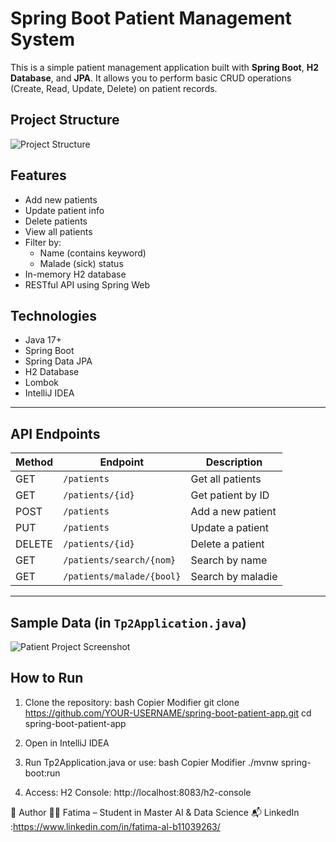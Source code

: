# Spring Boot Patient Management System

This is a simple patient management application built with **Spring Boot**, **H2 Database**, and **JPA**. It allows you to perform basic CRUD operations (Create, Read, Update, Delete) on patient records.


##  Project Structure
![Project Structure](./img_1.png) 


##  Features

- Add new patients
- Update patient info
- Delete patients
- View all patients
- Filter by:
  - Name (contains keyword)
  - Malade (sick) status
- In-memory H2 database
- RESTful API using Spring Web


##  Technologies

- Java 17+
- Spring Boot
- Spring Data JPA
- H2 Database
- Lombok
- IntelliJ IDEA

---

##  API Endpoints

| Method | Endpoint                | Description            |
|--------|-------------------------|------------------------|
| GET    | `/patients`             | Get all patients       |
| GET    | `/patients/{id}`        | Get patient by ID      |
| POST   | `/patients`             | Add a new patient      |
| PUT    | `/patients`             | Update a patient       |
| DELETE | `/patients/{id}`        | Delete a patient       |
| GET    | `/patients/search/{nom}`| Search by name         |
| GET    | `/patients/malade/{bool}` | Search by maladie     |

---

## Sample Data (in `Tp2Application.java`)
![Patient Project Screenshot](img.png)


## How to Run
1. Clone the repository:
bash
Copier
Modifier
git clone https://github.com/YOUR-USERNAME/spring-boot-patient-app.git
cd spring-boot-patient-app

2. Open in IntelliJ IDEA

3. Run Tp2Application.java or use:
bash
Copier
Modifier
./mvnw spring-boot:run

4. Access:
H2 Console: http://localhost:8083/h2-console


🧠 Author
👩‍💻 Fatima – Student in Master AI & Data Science
📬 LinkedIn :https://www.linkedin.com/in/fatima-al-b11039263/

